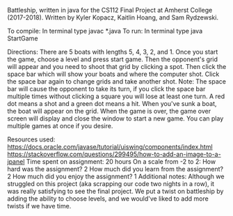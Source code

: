 Battleship, written in java for the CS112 Final Project at Amherst College (2017-2018). Written by Kyler Kopacz, Kaitlin Hoang, and Sam Rydzewski.

To compile: In terminal type javac *.java
To run: In terminal type java StartGame

Directions: There are 5 boats with lengths 5, 4, 3, 2, and 1. Once you start the game, choose a level and press start game.
Then the opponent's grid will appear and you need to shoot that grid by clicking a spot.
Then click the space bar which will show your boats and where the computer shot. Click the space bar again to change grids and take another shot.
Note: The space bar will cause the opponent to take its turn, if you click the space bar multiple times without clicking a square you will lose at least one turn.
A red dot means a shot and a green dot means a hit. When you've sunk a boat, the boat will appear on the grid.
When the game is over, the game over screen will display and close the window to start a new game.
You can play multiple games at once if you desire.


Resources used:
https://docs.oracle.com/javase/tutorial/uiswing/components/index.html
https://stackoverflow.com/questions/299495/how-to-add-an-image-to-a-jpanel
Time spent on assignment: 20 hours
On a scale from -2 to 2:
  How hard was the assignment?
  2
  How much did you learn from the assignment?
  2
  How much did you enjoy the assignment?
  1
Additional notes: Although we struggled on this project (aka scrapping our code two nights in a row), it was really satisfying to see the final project.
We put a twist on battleship by adding the ability to choose levels, and we would've liked to add more twists if we have time.

